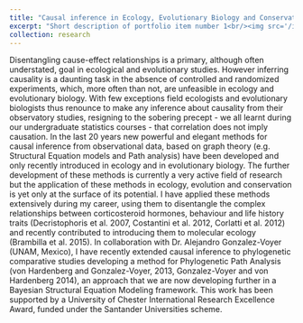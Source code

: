 ```yaml
---
title: "Causal inference in Ecology, Evolutionary Biology and Conservation"
excerpt: "Short description of portfolio item number 1<br/><img src='/images/4319ED94-8D67-4C2E-9F43-0F9A5C749DEE.png'>"
collection: research
---
```


Disentangling cause-effect relationships is a primary, although often understated, goal in ecological and evolutionary studies. However inferring causality is a daunting task in the absence of controlled and randomized experiments, which, more often than not, are unfeasible in ecology and evolutionary biology. With few exceptions field ecologists and evolutionary biologists thus renounce to make any inference about causality from their observatory studies, resigning to the sobering precept - we all learnt during our undergraduate statistics courses - that correlation does not imply causation. In the last 20 years new powerful and elegant methods for causal inference from observational data, based on graph theory (e.g. Structural Equation models and Path analysis) have been developed and only recently introduced in ecology and in evolutionary biology. The further development of these methods is currently a very active field of research but the application of these methods in ecology, evolution and conservation is yet only at the surface of its potential.  I have applied these methods extensively during my career, using them to disentangle the complex relationships between corticosteroid hormones, behaviour and life history traits (Decristophoris et al. 2007, Costantini et al. 2012, Corlatti et al. 2012) and recently contributed to introducing them to molecular ecology (Brambilla et al. 2015). In collaboration with Dr. Alejandro Gonzalez-Voyer (UNAM, Mexico), I have recently extended causal inference to phylogenetic comparative studies developing a method for Phylogenetic Path Analysis (von Hardenberg and Gonzalez-Voyer, 2013, Gonzalez-Voyer and von Hardenberg 2014), an approach that we are now developing further in a Bayesian Structural Equation Modeling framework. This work has been supported by a University of Chester International Research Excellence Award, funded under the Santander Universities scheme.
